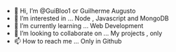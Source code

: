 - 👋 Hi, I’m @GuiBloo1 or Guilherme Augusto
- 👀 I’m interested in ... Node , Javascript and MongoDB
- 🌱 I’m currently learning ... Web Development
- 💞️ I’m looking to collaborate on ... My projects , only
- 📫 How to reach me ... Only in Github

<!---
GuiBlood1/GuiBlood1 is a ✨ special ✨ repository because its `README.md` (this file) appears on your GitHub profile.
You can click the Preview link to take a look at your changes.
--->
